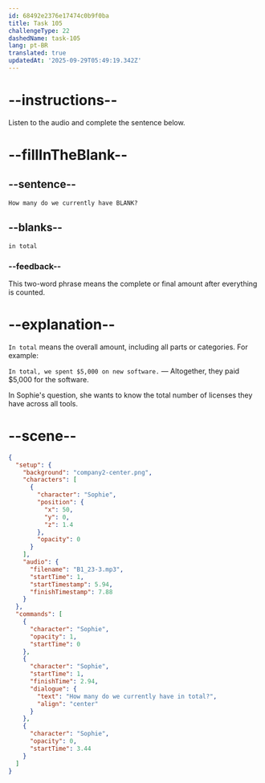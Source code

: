 ```yaml
---
id: 68492e2376e17474c0b9f0ba
title: Task 105
challengeType: 22
dashedName: task-105
lang: pt-BR
translated: true
updatedAt: '2025-09-29T05:49:19.342Z'
---
```


<!-- (audio) Sophie: How many do we currently have in total? -->

# --instructions--

Listen to the audio and complete the sentence below.

# --fillInTheBlank--

## --sentence--

`How many do we currently have BLANK?`

## --blanks--

`in total`

### --feedback--

This two-word phrase means the complete or final amount after everything is counted.

# --explanation--

`In total` means the overall amount, including all parts or categories. For example:

`In total, we spent $5,000 on new software.` — Altogether, they paid $5,000 for the software.

In Sophie's question, she wants to know the total number of licenses they have across all tools.

# --scene--

```json
{
  "setup": {
    "background": "company2-center.png",
    "characters": [
      {
        "character": "Sophie",
        "position": {
          "x": 50,
          "y": 0,
          "z": 1.4
        },
        "opacity": 0
      }
    ],
    "audio": {
      "filename": "B1_23-3.mp3",
      "startTime": 1,
      "startTimestamp": 5.94,
      "finishTimestamp": 7.88
    }
  },
  "commands": [
    {
      "character": "Sophie",
      "opacity": 1,
      "startTime": 0
    },
    {
      "character": "Sophie",
      "startTime": 1,
      "finishTime": 2.94,
      "dialogue": {
        "text": "How many do we currently have in total?",
        "align": "center"
      }
    },
    {
      "character": "Sophie",
      "opacity": 0,
      "startTime": 3.44
    }
  ]
}
```
